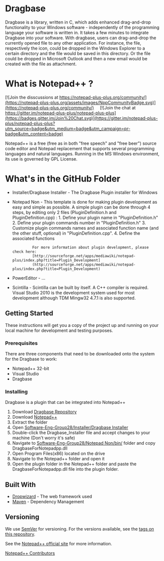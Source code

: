 # Dragbase

Dragbase is a library, written in C, which adds enhanced drag-and-drop functionality to your Windows software - independently of the programming language your software is written in. It takes a few minutes to integrate Dragbase into your software. With dragbase, users can drag-and-drop the currently opened file to any other application. For instance, the file, respectively the icon, could be dropped in the Windows Explorer to a certain directory and the file would be saved in this directory. Or the file could be dropped in Microsoft Outlook and then a new email would be created with the file as attachment.

What is Notepad++ ?
===================

[![Join the disscussions at https://notepad-plus-plus.org/community/](https://notepad-plus-plus.org/assets/images/NppCommunityBadge.svg)](https://notepad-plus-plus.org/community/)
&nbsp;&nbsp;&nbsp;&nbsp;[![Join the chat at https://gitter.im/notepad-plus-plus/notepad-plus-plus](https://badges.gitter.im/Join%20Chat.svg)](https://gitter.im/notepad-plus-plus/notepad-plus-plus?utm_source=badge&utm_medium=badge&utm_campaign=pr-badge&utm_content=badge)

Notepad++ is a free (free as in both "free speech" and "free beer") source code
editor and Notepad replacement that supports several programming languages and
natural languages. Running in the MS Windows environment, its use is governed by
GPL License.



# What's in the GitHub Folder

  - Installer/Dragbase Installer - The Dragbase Plugin installer for Windows
  - Notepad Non - This template is done for making plugin development as easy and simple as possible.
                  A simple plugin can be done through 4 steps, by editing only 2 files (PluginDefinition.h and PluginDefinition.cpp) :
                         1. Define your plugin name in "PluginDefinition.h"
                         2. Define your plugin commands number in "PluginDefinition.h"
                         3. Customize plugin commands names and associated function name (and the other stuff, optional) in                                         "PluginDefinition.cpp".
                         4. Define the associated functions
                         
                 For more information about plugin development, please check here:
                 [http://sourceforge.net/apps/mediawiki/notepad-plus/index.php?title=Plugin_Development]
                 (http://sourceforge.net/apps/mediawiki/notepad-plus/index.php?title=Plugin_Development)
                 
  - PowerEditor - ...
  - Scintilla - Scintilla can be built by itself.
                A C++ compiler is required. Visual Studio 2010 is the development system used for most development although TDM Mingw32                 4.7.1 is also supported.



## Getting Started

These instructions will get you a copy of the project up and running on your local machine for development and testing purposes.


### Prerequisites

There are three components that need to be downloaded onto the system for the Dragbase to work:

 - Notepad++ 32-bit
 - Visual Studio
 - Dragbase




### Installing

Dragbase is a plugin that can be integrated into Notepad++

  1. Download [Dragbase Repository](https://github.com/dyllew3/Software-Eng-Group28/tree/sharon-olorunns-patch-1)
  2. Download [Notepad++](https://notepad-plus-plus.org/download/v7.5.6.html)
  3. Extract the folder
  4. Open [Software-Eng-Group28/Installer/Dragbase Installer](https://github.com/dyllew3/Software-Eng-Group28/tree/master/Installer/Dragbase%20Installer)
  5. Double-click the Dragbase_Installer file and accept changes to your machine (Don't worry it's safe)
  6. Navigate to [Software-Eng-Group28/Notepad Non/bin/](https://github.com/dyllew3/Software-Eng-Group28/tree/new-dll-name/Notepad%20Non/bin) folder and copy DragbaseForNotepadpp.dll
  7. Open Program Files(x86) located on the drive
  8. Navigate to the Notepad++ folder and open it
  9. Open the plugin folder in the Notepad++ folder and paste the DragbaseForNotepadpp.dll file into the plugin folder.


## Built With

* [Dropwizard](http://www.dropwizard.io/1.0.2/docs/) - The web framework used
* [Maven](https://maven.apache.org/) - Dependency Management


## Versioning

We use [SemVer](http://semver.org/) for versioning. For the versions available, see the [tags on this repository](https://github.com/your/project/tags). 



See the [Notepad++ official site](https://notepad-plus-plus.org/) for more information.

[Notepad++ Contributors](https://notepad-plus-plus.org/contributors)
